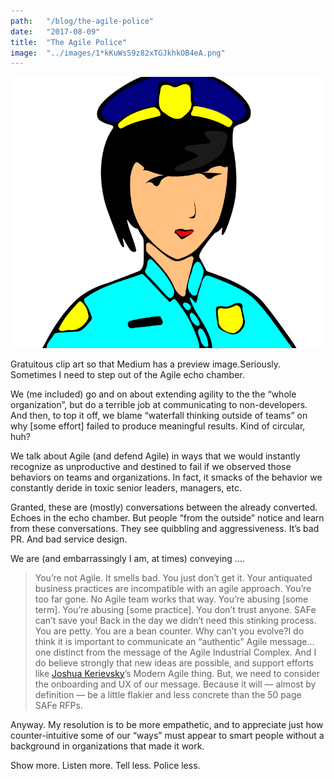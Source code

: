 ```yaml
---
path:	"/blog/the-agile-police"
date:	"2017-08-09"
title:	"The Agile Police"
image:	"../images/1*kKuWsS9z82xTGJkhkOB4eA.png"
---
```


![](../images/1*kKuWsS9z82xTGJkhkOB4eA.png)

Gratuitous clip art so that Medium has a preview image.Seriously. Sometimes I need to step out of the Agile echo chamber.

We (me included) go and on about extending agility to the the “whole organization”, but do a terrible job at communicating to non-developers. And then, to top it off, we blame “waterfall thinking outside of teams” on why [some effort] failed to produce meaningful results. Kind of circular, huh?

We talk about Agile (and defend Agile) in ways that we would instantly recognize as unproductive and destined to fail if we observed those behaviors on teams and organizations. In fact, it smacks of the behavior we constantly deride in toxic senior leaders, managers, etc.

Granted, these are (mostly) conversations between the already converted. Echoes in the echo chamber. But people “from the outside” notice and learn from these conversations. They see quibbling and aggressiveness. It’s bad PR. And bad service design.

We are (and embarrassingly I am, at times) conveying ….


> You’re not Agile. It smells bad. You just don’t get it. Your antiquated business practices are incompatible with an agile approach. You’re too far gone. No Agile team works that way. You’re abusing [some term]. You’re abusing [some practice]. You don’t trust anyone. SAFe can’t save you! Back in the day we didn’t need this stinking process. You are petty. You are a bean counter. Why can’t you evolve?I do think it is important to communicate an “authentic” Agile message… one distinct from the message of the Agile Industrial Complex. And I do believe strongly that new ideas are possible, and support efforts like [Joshua Kerievsky](https://medium.com/u/28229c304ac9)’s Modern Agile thing. But, we need to consider the onboarding and UX of our message. Because it will — almost by definition — be a little flakier and less concrete than the 50 page SAFe RFPs.

Anyway. My resolution is to be more empathetic, and to appreciate just how counter-intuitive some of our “ways” must appear to smart people without a background in organizations that made it work.

Show more. Listen more. Tell less. Police less.

